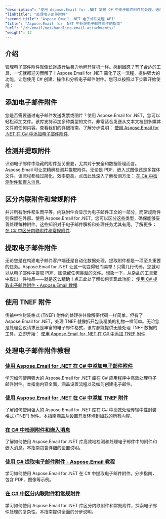 ```yaml
---
"description": "使用 Aspose.Email for .NET 掌握 C# 中电子邮件附件的处理。通过分步指南了解如何添加、检测、提取和区分附件。"
"linktitle": "处理电子邮件附件"
"second_title": "Aspose.Email .NET 电子邮件处理 API"
"title": "Aspose.Email for .NET 中处理电子邮件附件的指南"
"url": "/zh/email/net/handling-email-attachments/"
"weight": 12
---
```


## 介绍

管理电子邮件附件就像长途旅行后费力地解开耳机一样。感到困惑？有了合适的工具，一切就都迎刃而解了！Aspose.Email for .NET 简化了这一流程，提供强大的功能，让您使用 C# 创建、操作和分析电子邮件附件。您可以按照以下步骤开始使用：  

## 添加电子邮件附件  

您是否需要通过电子邮件发送发票或图片？使用 Aspose.Email for .NET，您可以轻松添加文件。该库支持添加多种类型的文件，非常适合发送从文本文档到多媒体文件的任何内容。查看我们的详细指南，了解分步说明： [使用 Aspose.Email for .NET 在 C# 中添加电子邮件附件](./add-email-attachments-in-csharp/).  

## 检测并提取附件  

识别电子邮件中隐藏的附件至关重要，尤其对于安全和数据管理而言。Aspose.Email 可让您精确检测并提取附件。无论是 PDF、嵌入式图像还是多媒体文件，该流程都经过简化，效率更高。点击此处深入了解检测方法： [在 C# 中检测附件和嵌入消息](./detecting-attachment-and-embedded-message-in-csharp/).  

## 区分内联附件和常规附件  

并非所有附件都生而平等。内联附件会显示为电子邮件正文的一部分，而常规附件则保留在外部。使用 Aspose.Email for .NET，您可以区分这些类型，确保能够妥善处理每种附件。这些知识对于电子邮件解析和处理任务尤其有用。了解更多： [在 C# 中区分内联附件和常规附件](./distinguishing-inline-and-regular-attachments-in-csharp/).  

## 提取电子邮件附件  

无论您是在构建电子邮件客户端还是自动化数据处理，提取附件都是一项至关重要的任务。Aspose.Email for .NET 让这一切变得轻而易举！只需几行代码，您就可以从电子邮件中提取 PDF、图像或任何类型的文件。想象一下，从杂乱的工具箱中取出一件物品——就是这么精确！点击此处了解如何实现此功能： [使用 C# 提取电子邮件附件 - Aspose.Email 教程](./extract-email-attachments-in-csharp/).  

## 使用 TNEF 附件  

传输中性封装格式 (TNEF) 附件的处理往往像解密代码一样简单。但有了 Aspose.Email for .NET，处理 TNEF 就像拆开包装精美的礼物一样简单。无论您是处理会议请求还是丰富的电子邮件格式，该库都能提供无缝处理 TNEF 数据的工具。立即开始： [使用 Aspose.Email for .NET 在 C# 中添加 TNEF 附件](./add-tnef-attachments-in-csharp/).  

## 处理电子邮件附件教程
### [使用 Aspose.Email for .NET 在 C# 中添加电子邮件附件](./add-email-attachments-in-csharp/)
学习如何使用强大的 Aspose.Email for .NET 库在 C# 应用程序中高效处理电子邮件附件。本指南内容全面，涵盖设置流程以及如何创建电子邮件。
### [使用 Aspose.Email for .NET 在 C# 中添加 TNEF 附件](./add-tnef-attachments-in-csharp/)
了解如何使用强大的 Aspose.Email for .NET 库在 C# 中高效处理传输中性封装格式 (TNEF) 附件。本指南涵盖从设置开发环境到加载的所有内容。
### [在 C# 中检测附件和嵌入消息](./detecting-attachment-and-embedded-message-in-csharp/)
了解如何使用 Aspose.Email for .NET 库高效地检测和处理电子邮件中的附件和嵌入消息。本指南包含详细的设置说明。
### [使用 C# 提取电子邮件附件 - Aspose.Email 教程](./extract-email-attachments-in-csharp/)
学习如何使用 Aspose.Email for .NET 在 C# 中提取电子邮件附件。分步指南，包含 PDF、图像等示例。
### [在 C# 中区分内联附件和常规附件](./distinguishing-inline-and-regular-attachments-in-csharp/)
学习如何使用 Aspose.Email for .NET 库区分内联附件和常规附件，探索电子邮件处理的复杂性。本指南提供全面的分步说明。